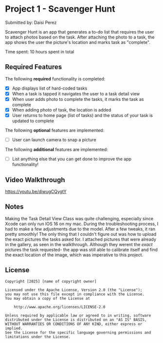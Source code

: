 # Project 1 - Scavenger Hunt

Submitted by: Daisi Perez

Scavenger Hunt is an app that generates a to-do list that requires the user to attach photos based on the task. 
After attaching the photo to a task, the app shows the user the picture's location and marks task as "complete".

Time spent: 10 hours spent in total

## Required Features

The following **required** functionality is completed:

- [X] App displays list of hard-coded tasks
- [X] When a task is tapped it navigates the user to a task detail view
- [X] When user adds photo to complete the tasks, it marks the task as complete
- [X] When adding photo of task, the location is added
- [X] User returns to home page (list of tasks) and the status of your task is updated to complete
 
The following **optional** features are implemented:

- [ ] User can launch camera to snap a picture	

The following **additional** features are implemented:

- [ ] List anything else that you can get done to improve the app functionality!

## Video Walkthrough

https://youtu.be/diwugCQygtY

## Notes

Making the Task Detail View Class was quite challenging, especially since Xcode can only run IOS 16 on my mac. During the troubleshooting process, I had to make a few adjustments due to the model. 
After a few tweaks, it ran pretty smoothly! The only thing that I couldn't figure out was how to upload the exact pictures the tasks asked for. I attached pictures that were already in the gallery, as seen in the walkthrough.
Although they werent the *exact* pictures the task requested- the app was still able to calibrate itself and find the exact location of the image, which was imperative to this project.

## License

    Copyright [2025] [name of copyright owner]

    Licensed under the Apache License, Version 2.0 (the "License");
    you may not use this file except in compliance with the License.
    You may obtain a copy of the License at

        http://www.apache.org/licenses/LICENSE-2.0

    Unless required by applicable law or agreed to in writing, software
    distributed under the License is distributed on an "AS IS" BASIS,
    WITHOUT WARRANTIES OR CONDITIONS OF ANY KIND, either express or implied.
    See the License for the specific language governing permissions and
    limitations under the License.
